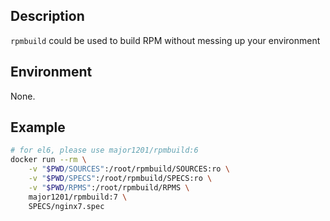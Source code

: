 ## Description

`rpmbuild` could be used to build RPM without messing up your environment

## Environment

None.

## Example

```bash
# for el6, please use major1201/rpmbuild:6
docker run --rm \
    -v "$PWD/SOURCES":/root/rpmbuild/SOURCES:ro \
    -v "$PWD/SPECS":/root/rpmbuild/SPECS:ro \
    -v "$PWD/RPMS":/root/rpmbuild/RPMS \
    major1201/rpmbuild:7 \
    SPECS/nginx7.spec
```
